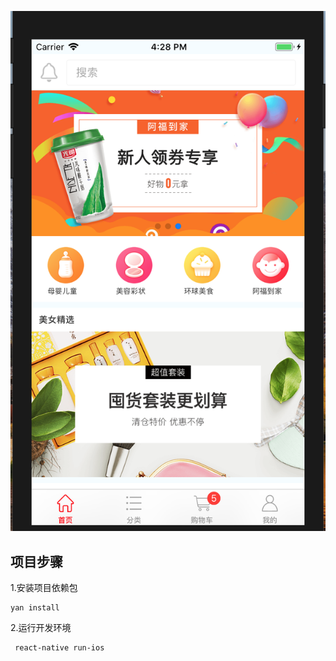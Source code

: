 
![demo首页](https://github.com/wangweianger/react-native-demo-app/blob/master/demoImg/01.png "demo首页")

## 项目步骤

1.安装项目依赖包

```
yan install

```

2.运行开发环境

```
 react-native run-ios

```


